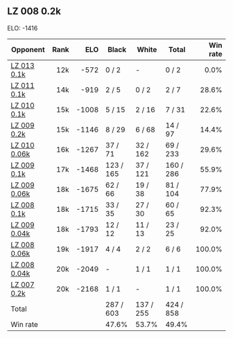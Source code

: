 ## LZ 008 0.2k ##

ELO: -1416

Opponent | Rank | ELO | Black | White | Total | Win rate
---------|-----:|----:|-------|-------|-------|-------:
[LZ 013 0.1k](LZ%20013%200.1k.md) | 12k | -572 | 0 / 2 | - | 0 / 2 | 0.0%
[LZ 011 0.1k](LZ%20011%200.1k.md) | 14k | -919 | 2 / 5 | 0 / 2 | 2 / 7 | 28.6%
[LZ 010 0.1k](LZ%20010%200.1k.md) | 15k | -1008 | 5 / 15 | 2 / 16 | 7 / 31 | 22.6%
[LZ 009 0.2k](LZ%20009%200.2k.md) | 15k | -1146 | 8 / 29 | 6 / 68 | 14 / 97 | 14.4%
[LZ 010 0.06k](LZ%20010%200.06k.md) | 16k | -1267 | 37 / 71 | 32 / 162 | 69 / 233 | 29.6%
[LZ 009 0.1k](LZ%20009%200.1k.md) | 17k | -1468 | 123 / 165 | 37 / 121 | 160 / 286 | 55.9%
[LZ 009 0.06k](LZ%20009%200.06k.md) | 18k | -1675 | 62 / 66 | 19 / 38 | 81 / 104 | 77.9%
[LZ 008 0.1k](LZ%20008%200.1k.md) | 18k | -1715 | 33 / 35 | 27 / 30 | 60 / 65 | 92.3%
[LZ 009 0.04k](LZ%20009%200.04k.md) | 18k | -1793 | 12 / 12 | 11 / 13 | 23 / 25 | 92.0%
[LZ 008 0.06k](LZ%20008%200.06k.md) | 19k | -1917 | 4 / 4 | 2 / 2 | 6 / 6 | 100.0%
[LZ 008 0.04k](LZ%20008%200.04k.md) | 20k | -2049 | - | 1 / 1 | 1 / 1 | 100.0%
[LZ 007 0.2k](LZ%20007%200.2k.md) | 20k | -2168 | 1 / 1 | - | 1 / 1 | 100.0%
Total | | | 287 / 603 | 137 / 255 | 424 / 858 | 
Win rate| | | 47.6% | 53.7% | 49.4% | 
